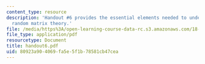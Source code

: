 ```yaml
---
content_type: resource
description: 'Handout #6 provides the essential elements needed to understand finite
  random matrix theory.'
file: /media/https%3A/open-learning-course-data-rc.s3.amazonaws.com/18-338j-infinite-random-matrix-theory-fall-2004/80923a904069fa5e5f1b78581cb47cea_handout6.pdf
file_type: application/pdf
resourcetype: Document
title: handout6.pdf
uid: 80923a90-4069-fa5e-5f1b-78581cb47cea
---
```

